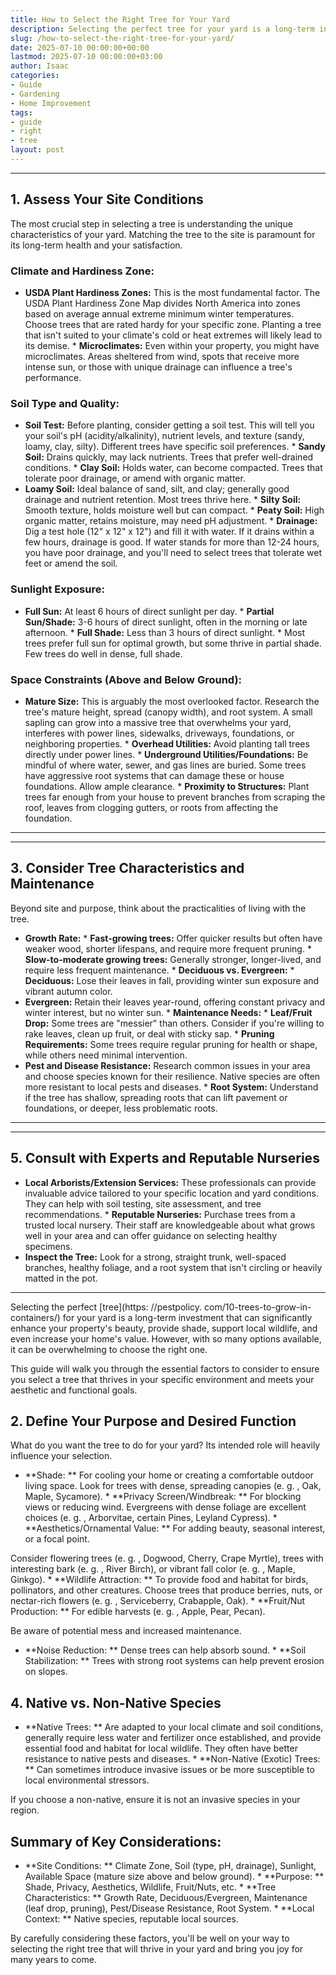 ```yaml
---
title: How to Select the Right Tree for Your Yard
description: Selecting the perfect tree for your yard is a long-term investment that can significantly enhance your property's beauty, provide shade, support local...
slug: /how-to-select-the-right-tree-for-your-yard/
date: 2025-07-10 00:00:00+00:00
lastmod: 2025-07-10 00:00:00+03:00
author: Isaac
categories:
- Guide
- Gardening
- Home Improvement
tags:
- guide
- right
- tree
layout: post
---
```

---
## 1. Assess Your Site Conditions
The most crucial step in selecting a tree is understanding the unique characteristics of your yard. Matching the tree to the site is paramount for its long-term health and your satisfaction.
### Climate and Hardiness Zone:
* **USDA Plant Hardiness Zones:** This is the most fundamental factor. The USDA Plant Hardiness Zone Map divides North America into zones based on average annual extreme minimum winter temperatures. Choose trees that are rated hardy for your specific zone. Planting a tree that isn't suited to your climate's cold or heat extremes will likely lead to its demise. * **Microclimates:** Even within your property, you might have microclimates.
Areas sheltered from wind, spots that receive more intense sun, or those with unique drainage can influence a tree's performance.
### Soil Type and Quality:
* **Soil Test:** Before planting, consider getting a soil test. This will tell you your soil's pH (acidity/alkalinity), nutrient levels, and texture (sandy, loamy, clay, silty). Different trees have specific soil preferences. * **Sandy Soil:** Drains quickly, may lack nutrients. Trees that prefer well-drained conditions. * **Clay Soil:** Holds water, can become compacted. Trees that tolerate poor drainage, or amend with organic matter.
* **Loamy Soil:** Ideal balance of sand, silt, and clay; generally good drainage and nutrient retention. Most trees thrive here. * **Silty Soil:** Smooth texture, holds moisture well but can compact. * **Peaty Soil:** High organic matter, retains moisture, may need pH adjustment. * **Drainage:** Dig a test hole (12" x 12" x 12") and fill it with water. If it drains within a few hours, drainage is good.
If water stands for more than 12-24 hours, you have poor drainage, and you'll need to select trees that tolerate wet feet or amend the soil.
### Sunlight Exposure:
* **Full Sun:** At least 6 hours of direct sunlight per day. * **Partial Sun/Shade:** 3-6 hours of direct sunlight, often in the morning or late afternoon. * **Full Shade:** Less than 3 hours of direct sunlight. * Most trees prefer full sun for optimal growth, but some thrive in partial shade. Few trees do well in dense, full shade.
### Space Constraints (Above and Below Ground):
* **Mature Size:** This is arguably the most overlooked factor. Research the tree's mature height, spread (canopy width), and root system. A small sapling can grow into a massive tree that overwhelms your yard, interferes with power lines, sidewalks, driveways, foundations, or neighboring properties. * **Overhead Utilities:** Avoid planting tall trees directly under power lines. * **Underground Utilities/Foundations:** Be mindful of where water, sewer, and gas lines are buried.
Some trees have aggressive root systems that can damage these or house foundations. Allow ample clearance. * **Proximity to Structures:** Plant trees far enough from your house to prevent branches from scraping the roof, leaves from clogging gutters, or roots from affecting the foundation.
---
---
## 3. Consider Tree Characteristics and Maintenance
Beyond site and purpose, think about the practicalities of living with the tree.
* **Growth Rate:** * **Fast-growing trees:** Offer quicker results but often have weaker wood, shorter lifespans, and require more frequent pruning. * **Slow-to-moderate growing trees:** Generally stronger, longer-lived, and require less frequent maintenance. * **Deciduous vs. Evergreen:** * **Deciduous:** Lose their leaves in fall, providing winter sun exposure and vibrant autumn color.
* **Evergreen:** Retain their leaves year-round, offering constant privacy and winter interest, but no winter sun. * **Maintenance Needs:** * **Leaf/Fruit Drop:** Some trees are "messier" than others. Consider if you're willing to rake leaves, clean up fruit, or deal with sticky sap. * **Pruning Requirements:** Some trees require regular pruning for health or shape, while others need minimal intervention.
* **Pest and Disease Resistance:** Research common issues in your area and choose species known for their resilience. Native species are often more resistant to local pests and diseases. * **Root System:** Understand if the tree has shallow, spreading roots that can lift pavement or foundations, or deeper, less problematic roots.
---
---
## 5. Consult with Experts and Reputable Nurseries
* **Local Arborists/Extension Services:** These professionals can provide invaluable advice tailored to your specific location and yard conditions. They can help with soil testing, site assessment, and tree recommendations. * **Reputable Nurseries:** Purchase trees from a trusted local nursery. Their staff are knowledgeable about what grows well in your area and can offer guidance on selecting healthy specimens.
* **Inspect the Tree:** Look for a strong, straight trunk, well-spaced branches, healthy foliage, and a root system that isn't circling or heavily matted in the pot.
---

Selecting the perfect [tree](https: //pestpolicy. com/10-trees-to-grow-in-containers/) for your yard is a long-term investment that can significantly enhance your property's beauty, provide shade, support local wildlife, and even increase your home's value. However, with so many options available, it can be overwhelming to choose the right one.

This guide will walk you through the essential factors to consider to ensure you select a tree that thrives in your specific environment and meets your aesthetic and functional goals.

##  2. Define Your Purpose and Desired Function

What do you want the tree to do for your yard? Its intended role will heavily influence your selection.

* **Shade: ** For cooling your home or creating a comfortable outdoor living space. Look for trees with dense, spreading canopies (e. g. , Oak, Maple, Sycamore). * **Privacy Screen/Windbreak: ** For blocking views or reducing wind. Evergreens with dense foliage are excellent choices (e. g. , Arborvitae, certain Pines, Leyland Cypress). * **Aesthetics/Ornamental Value: ** For adding beauty, seasonal interest, or a focal point.

Consider flowering trees (e. g. , Dogwood, Cherry, Crape Myrtle), trees with interesting bark (e. g. , River Birch), or vibrant fall color (e. g. , Maple, Ginkgo). * **Wildlife Attraction: ** To provide food and habitat for birds, pollinators, and other creatures. Choose trees that produce berries, nuts, or nectar-rich flowers (e. g. , Serviceberry, Crabapple, Oak). * **Fruit/Nut Production: ** For edible harvests (e. g. , Apple, Pear, Pecan).

Be aware of potential mess and increased maintenance.

* **Noise Reduction: ** Dense trees can help absorb sound. * **Soil Stabilization: ** Trees with strong root systems can help prevent erosion on slopes.

##  4. Native vs. Non-Native Species

* **Native Trees: ** Are adapted to your local climate and soil conditions, generally require less water and fertilizer once established, and provide essential food and habitat for local wildlife. They often have better resistance to native pests and diseases. * **Non-Native (Exotic) Trees: ** Can sometimes introduce invasive issues or be more susceptible to local environmental stressors.

If you choose a non-native, ensure it is not an invasive species in your region.

##  Summary of Key Considerations:

* **Site Conditions: ** Climate Zone, Soil (type, pH, drainage), Sunlight, Available Space (mature size above and below ground). * **Purpose: ** Shade, Privacy, Aesthetics, Wildlife, Fruit/Nuts, etc. * **Tree Characteristics: ** Growth Rate, Deciduous/Evergreen, Maintenance (leaf drop, pruning), Pest/Disease Resistance, Root System. * **Local Context: ** Native species, reputable local sources.

By carefully considering these factors, you'll be well on your way to selecting the right tree that will thrive in your yard and bring you joy for many years to come.
